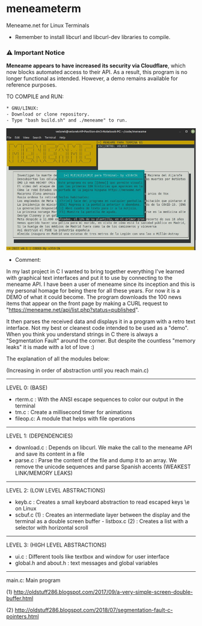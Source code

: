 # meneameterm
Meneame.net for Linux Terminals

* Remember to install libcurl and libcurl-dev libraries to compile.
### ⚠️ **Important Notice**

**Meneame appears to have increased its security via Cloudflare**, which now blocks automated access to their API. As a result, this program is no longer functional as intended. However, a demo remains available for reference purposes.

  
TO COMPILE and RUN:  

    * GNU/LINUX:
    - Download or clone repository.
    - Type "bash build.sh" and ./meneame" to run.
    
![Alt text](men0.jpg?raw=true "Demo")

* Comment:

In my last project in C I wanted to bring together everything I've learned with graphical text interfaces and put it to use by connecting to the meneame API. I have been a user of meneame since its inception and this is my personal homage for being there for all these years.
For now it is a DEMO of what it could become. The program downloads the 100 news items that appear on the front page by making a CURL request to "https://meneame.net/api/list.php?status=published".

It then parses the received data and displays it in a program with a retro text interface.
Not my best or cleanest code intended to be used as a "demo". When you think you understand strings in C there is always a "Segmentation Fault" around the corner. But despite the countless "memory leaks" it is made with a lot of love :)

The explanation of all the modules below:

(Increasing in order of abstraction until you reach main.c)
________________

LEVEL 0: (BASE)
- rterm.c : With the ANSI escape sequences to color our output in the terminal
- tm.c : Create a millisecond timer for animations
- fileop.c: A module that helps with file operations
_______________

LEVEL 1: (DEPENDENCIES)
- download.c : Depends on libcurl. We make the call to the meneame API and save its content in a file
- parse.c : Parse the content of the file and dump it to an array. We remove the unicode sequences and parse Spanish accents (WEAKEST LINK/MEMORY LEAKS)
_______________

LEVEL 2: (LOW LEVEL ABSTRACTIONS)
- keyb.c : Creates a small keyboard abstraction to read escaped keys \e on Linux
- scbuf.c (1) : Creates an intermediate layer between the display and the terminal as a double screen buffer - listbox.c (2) : Creates a list with a selector with horizontal scroll
_______________

LEVEL 3: (HIGH LEVEL ABSTRACTIONS)
- ui.c : Different tools like textbox and window for user interface
- global.h and about.h : text messages and global variables
_______________

main.c: Main program

(1) http://oldstuff286.blogspot.com/2017/09/a-very-simple-screen-double-buffer.html

(2) http://oldstuff286.blogspot.com/2018/07/segmentation-fault-c-pointers.html
